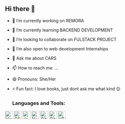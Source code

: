 ## Hi there 👋
- 🔭 I’m currently working on REMORA
- 🌱 I’m currently learning BACKEND DEVELOPMENT
- 👯 I’m looking to collaborate on FULSTACK PROJECT
- 🤔 I’m also open to web development Internships
- 💬 Ask me about CARS
- 📫 How to reach me: ...
- 😄 Pronouns: She/Her
- ⚡ Fun fact: I love books, just dont ask me what kind 😌

  ### Languages and Tools:
<img align="left" alt="Visual Studio Code" width="26px" src="https://cdn.jsdelivr.net/gh/devicons/devicon@latest/icons/vscode/vscode-original.svg" />
<img align="left" alt="CSS3" width="26px" src="https://cdn.jsdelivr.net/gh/devicons/devicon@latest/icons/css3/css3-original.svg" />
<img align="left" alt="JavaScript" width="26px" src="https://cdn.jsdelivr.net/gh/devicons/devicon@latest/icons/javascript/javascript-original.svg" />
<img align="left" alt="Node.js" width="26px" src="https://cdn.jsdelivr.net/gh/devicons/devicon@latest/icons/nodejs/nodejs-original-wordmark.svg" />
<img align="left" alt="Git" width="26px" src="https://cdn.jsdelivr.net/gh/devicons/devicon@latest/icons/git/git-original-wordmark.svg" />
<img align="left" alt="GitHub" width="26px" src="https://cdn.jsdelivr.net/gh/devicons/devicon@latest/icons/github/github-original.svg" />
<img align="left" alt="HTML5" width="26px" src="https://cdn.jsdelivr.net/gh/devicons/devicon@latest/icons/html5/html5-original-wordmark.svg" />
